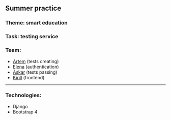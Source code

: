 ## Summer practice
### Theme: smart education
### Task: testing service
### Team: 
* [Artem](https://github.com/adderall333) (tests creating)
* [Elena](https://github.com/logika03) (authentication)
* [Askar](https://github.com/askarka) (tests passing)
* [Kirill](https://github.com/romadanskiy) (frontend)

---

### Technologies:
* Django
* Bootstrap 4 
